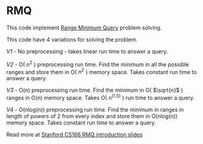 # RMQ
This code implement [Range Minimum Query](https://en.wikipedia.org/wiki/Range_minimum_query) problem solving.

This code have 4 variations for solving the problem.

*V1* - No preprocessing - takes linear run time to answer a query.

*V2* - O( $n^2$ ) preprocessing run time. Find the minimum in all the possible ranges and store them in O( $n^2$ ) memory space. 
Takes constant run time to answer a query.

*V3* - O(n) preprocessing run time. Find the minimum in O( $\sqrt{n}$ )  ranges in O(n) memory space.
Takes O( $n^(1.5)$ ) run time to answer a query.

*V4* - O(nlog(n)) preprocessing run time. Find the minimum in ranges in length of powers of 2 from every index 
and store them in O(nlog(n)) memory space. Takes constant run time to answer a query.

Read more at [Stanford CS166 RMQ introduction slides](https://web.stanford.edu/class/archive/cs/cs166/cs166.1146/lectures/00/Small00.pdf)
